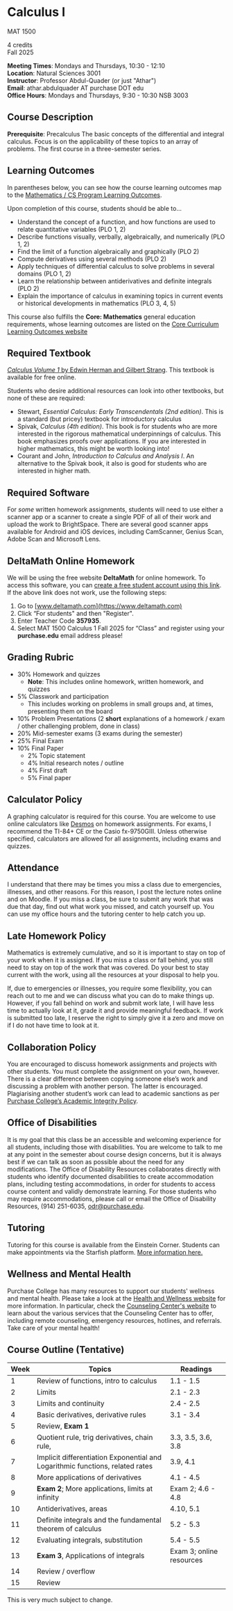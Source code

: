 # Calculus I

MAT 1500

4 credits  
Fall 2025

**Meeting Times**: Mondays and Thursdays, 10:30 - 12:10  
**Location**: Natural Sciences 3001  
**Instructor**: Professor Abdul-Quader (or just "Athar")  
**Email**: athar.abdulquader AT purchase DOT edu  
**Office Hours**: Mondays and Thursdays, 9:30 - 10:30 NSB 3003  

## Course Description

**Prerequisite​**: Precalculus
The basic concepts of the differential and integral calculus. Focus is on the applicability of these topics to an array of problems. The first course in a three-semester series.

## Learning Outcomes

In parentheses below, you can see how the course learning outcomes map to the [Mathematics / CS Program Learning Outcomes](https://www.purchase.edu/academics/mathematics-computer-science/about-the-program/program-learning-outcomes/).

Upon completion of this course, students should be able to...

* Understand the concept of a function, and how functions are used to relate quantitative variables (PLO 1, 2)
* Describe functions visually, verbally, algebraically, and numerically (PLO 1, 2)
* Find the limit of a function algebraically and graphically (PLO 2)
* Compute derivatives using several methods (PLO 2)
* Apply techniques of differential calculus to solve problems in several domains (PLO 1, 2)
* Learn the relationship between antiderivatives and definite integrals (PLO 2)
* Explain the importance of calculus in examining topics in current events or historical developments in mathematics (PLO 3, 4, 5)

This course also fulfills the **Core: Mathematics** general education requirements, whose learning outcomes are listed on the [Core Curriculum Learning Outcomes website](https://www.purchase.edu/offices/provost/undergraduate-core-curriculum/student-learning-outcomes/)

## Required Textbook

[*Calculus Volume 1* by Edwin Herman and Gilbert Strang](https://openstax.org/details/books/calculus-volume-1). This textbook is available for free online.

Students who desire additional resources can look into other textbooks, but none of these are required:
* Stewart, *​Essential Calculus: Early Transcendentals ​(2nd edition)*. This is a standard (but pricey) textbook for introductory calculus
* Spivak, *​Calculus​ (4th edition)*. This book is for students who are more interested in the rigorous mathematical underpinnings of calculus. This book emphasizes proofs over applications. If you are interested in higher mathematics, this might be worth looking into!
* Courant and John, *​Introduction to Calculus and Analysis I​*. An alternative to the Spivak book, it also is good for students who are interested in higher math.

## Required Software

For *some* written homework assignments, students will need to use either a scanner app or a scanner to create a single PDF of all of their work and upload the work to BrightSpace. There are several good scanner apps available for Android and iOS devices, including CamScanner, Genius Scan, Adobe Scan and Microsoft Lens.

## DeltaMath Online Homework

<!-- TODO: Fix the links here!!! -->

We will be using the free website **​DeltaMath​** for online homework. To access this software, you can [create a free student account using this link](https://www.deltamath.com/students?code=A3QF-453Q). If the above link does not work, use the following steps:

1. Go to [​www.deltamath.com](https://www.deltamath.com)
2. Click “For students" and then "Register".
3. Enter Teacher Code ​**357935**.
4. Select MAT 1500 Calculus 1 Fall 2025 for “Class” and register using your **purchase.edu** email address please!

## Grading Rubric

* 30% Homework and quizzes
  * **Note**: This includes online homework, written homework, and quizzes
* 5% Classwork and participation
  * This includes working on problems in small groups and, at times, presenting them on the board
* 10% Problem Presentations (2 **short** explanations of a homework / exam / other challenging problem, done in class)
* 20% Mid-semester exams (3 exams during the semester)
* 25% Final Exam
* 10% Final Paper
  * 2% Topic statement
  * 4% Initial research notes / outline
  * 4% First draft 
  * 5% Final paper

## Calculator Policy

A graphing calculator is required for this course. You are welcome to use online calculators like [Desmos](https://www.desmos.com) on homework assignments. For exams, I recommend the TI-84+ CE or the Casio fx-9750GIII. Unless otherwise specified, calculators are allowed for all assignments, including exams and quizzes.

## Attendance

I understand that there may be times you miss a class due to emergencies, illnesses, and other reasons. For this reason, I post the lecture notes online and on Moodle. If you miss a class, be sure to submit any work that was due that day, find out what work you missed, and catch yourself up. You can use my office hours and the tutoring center to help catch you up.

## Late Homework Policy

Mathematics is extremely cumulative, and so it is important to stay on top of your work when it is assigned. If you miss a class or fall behind, you still need to stay on top of the work that was covered. Do your best to stay current with the work, using all the resources at your disposal to help you.

If, due to emergencies or illnesses, you require some flexibility, you can reach out to me and we can discuss what you can do to make things up. However, if you fall behind on work and submit work late, I will have less time to actually look at it, grade it and provide meaningful feedback. If work is submitted too late, I reserve the right to simply give it a zero and move on if I do not have time to look at it.

## Collaboration Policy

You are encouraged to discuss homework assignments and projects with other students. You must complete the assignment on your own, however. There is a clear difference between copying someone else’s work and discussing a problem with another person. The latter is encouraged. Plagiarising another student’s work can lead to academic sanctions as per [Purchase College’s Academic Integrity Policy](https://www.purchase.edu/live/blurbs/840-academic-and-professional-integrity).

## Office of Disabilities

It is my goal that this class be an accessible and welcoming experience for all students, including those with disabilities. You are welcome to talk to me at any point in the semester about course design concerns, but it is always best if we can talk as soon as possible about the need for any modifications. The Office of Disability Resources collaborates directly with students who identify documented disabilities to create accommodation plans, including testing accommodations, in order for students to access course content and validly demonstrate learning. For those students who may require accommodations, please call or email the Office of Disability Resources, (914) 251-6035, [odr@purchase.edu](mailto:odr@purchase.edu).

## Tutoring

Tutoring for this course is available from the Einstein Corner. Students can make appointments via the Starfish platform. [More information here.](https://www.purchase.edu/academics/school-of-natural-social-sciences/academic-support/)

## Wellness and Mental Health

Purchase College has many resources to support our students' wellness and mental health. Please take a look at the [Health and Wellness website](https://www.purchase.edu/campus-life/health-and-wellness/) for more information. In particular, check the [Counseling Center's website](https://www.purchase.edu/counseling-center/) to learn about the various services that the Counseling Center has to offer, including remote counseling, emergency resources, hotlines, and referrals. Take care of your mental health!

## Course Outline (Tentative)

| Week | Topics | Readings |
| ---- | ------ | -------- |
| 1 | Review of functions, intro to calculus | 1.1 - 1.5 |
| 2 | Limits | 2.1 - 2.3 |
| 3 | Limits and continuity  | 2.4 - 2.5 |
| 4 | Basic derivatives, derivative rules | 3.1 - 3.4 |
| 5 | Review, **Exam 1** |  |
| 6 | Quotient rule, trig derivatives, chain rule, | 3.3, 3.5, 3.6, 3.8 |
| 7 | Implicit differentiation Exponential and Logarithmic functions, related rates | 3.9, 4.1 |
| 8 | More applications of derivatives | 4.1 -  4.5 |
| 9  | **Exam 2**; More applications, limits at infinity | Exam 2; 4.6 - 4.8|
| 10 | Antiderivatives, areas | 4.10, 5.1 |
| 11 | Definite integrals and the fundamental theorem of calculus | 5.2 - 5.3|
| 12 | Evaluating integrals, substitution | 5.4 - 5.5 |
| 13 | **Exam 3**, Applications of integrals | Exam 3; online resources |
| 14 | Review / overflow | |
| 15 | Review | |

This is very much subject to change.
